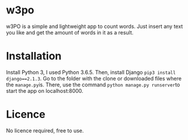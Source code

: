 # w3po
w3PO is a simple and lightweight app to count words. Just insert any text you like and get the amount of words in it as a result.

# Installation
Install Python 3, I used Python 3.6.5.
Then, install Django `pip3 install django==2.1.3`.
Go to the folder with the clone or downloaded files where the `manage.py`is. There, use the command `python manage.py runserver`to start the app on localhost:8000.

# Licence
No licence required, free to use.
